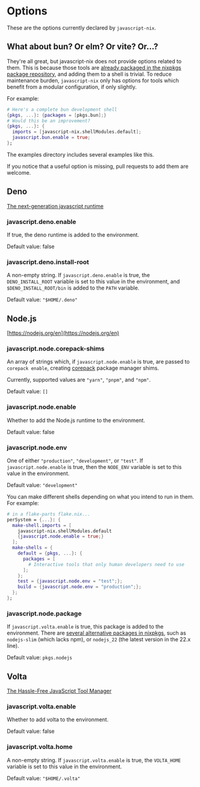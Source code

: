 # Options

These are the options currently declared by `javascript-nix`.

## What about bun? Or elm? Or vite? Or...?

They're all great, but javascript-nix does not provide options related to them.
This is because those tools are [already packaged in the nixpkgs package
repository](https://search.nixos.org/packages), and adding them to a shell is
trivial.  To reduce maintenance burden, `javascript-nix` only has options for
tools which benefit from a modular configuration, if only slightly.

For example:
```nix
# Here's a complete bun development shell
{pkgs, ...}: {packages = [pkgs.bun];}
# Would this be an improvement?
{pkgs, ...}: {
  imports = [javascript-nix.shellModules.default];
  javascript.bun.enable = true;
};
```

The examples directory includes several examples like this.

If you notice that a useful option is missing, pull requests to add them are welcome.

## Deno

[The next-generation javascript runtime](https://deno.com/)

### javascript.deno.enable

If true, the deno runtime is added to the environment.

Default value: false

### javascript.deno.install-root

A non-empty string.  If `javascript.deno.enable` is true, the `DENO_INSTALL_ROOT` variable is set to this value in the environment, and `$DENO_INSTALL_ROOT/bin` is added to the `PATH` variable.

Default value: `"$HOME/.deno"`

## Node.js

[https://nodejs.org/en](https://nodejs.org/en)

### javascript.node.corepack-shims

An array of strings which, if `javascript.node.enable` is true, are passed to `corepack enable`, creating [corepack](https://nodejs.org/api/corepack.html) package manager shims.

Currently, supported values are `"yarn"`, `"pnpm"`, and `"npm"`.

Default value: `[]`

### javascript.node.enable

Whether to add the Node.js runtime to the environment.

Default value: false

### javascript.node.env

One of either `"production"`, `"development"`, or `"test"`.  If `javascript.node.enable` is true, then the `NODE_ENV` variable is set to this value in the environment.

Default value: `"development"`

You can make different shells depending on what you intend to run in them.  For example:

```nix
# in a flake-parts flake.nix...
perSystem = {...}: {
  make-shell.imports = [
    javascript-nix.shellModules.default
    {javascript.node.enable = true;}
  ];
  make-shells = {
    default = {pkgs, ...}: {
      packages = [
        # Interactive tools that only human developers need to use
      ];
    };
    test = {javascript.node.env = "test";}; 
    build = {javascript.node.env = "production";};
  };
};
```

### javascript.node.package

If `javascript.volta.enable` is true, this package is added to the environment.  There are [several alternative packages in nixpkgs](https://search.nixos.org/packages?from=0&size=50&sort=relevance&type=packages&query=nodejs-), such as `nodejs-slim` (which lacks npm), or `nodejs_22` (the latest version in the 22.x line).

Default value: `pkgs.nodejs`

## Volta

[The Hassle-Free JavaScript Tool Manager](https://volta.sh/)

### javascript.volta.enable

Whether to add volta to the environment.

Default value: false
### javascript.volta.home

A non-empty string.  If `javascript.volta.enable` is true, the `VOLTA_HOME` variable is set to this value in the environment.

Default value: `"$HOME/.volta"`
